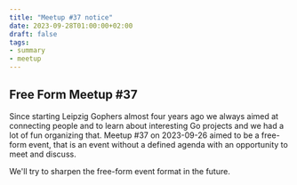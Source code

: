 ```yaml
---
title: "Meetup #37 notice"
date: 2023-09-28T01:00:00+02:00
draft: false
tags:
- summary
- meetup
---
```


## Free Form Meetup #37

Since starting Leipzig Gophers almost four years ago we always aimed at
connecting people and to learn about interesting Go projects and we had a lot
of fun organizing that. Meetup #37 on 2023-09-26 aimed to be a free-form event,
that is an event without a defined agenda with an opportunity to meet and
discuss.

We'll try to sharpen the free-form event format in the future.


